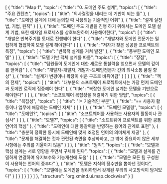 [
  {
    "title": "Map 1",
    "topic": {
      "title": "0. 도메인 주도 설계",
      "topics": [
        {
          "title": "주요 컨텐츠",
          "topics": [
            {
              "title": "의사결정을 내리는 데 기반이 되는 틀"
            },
            {
              "title": "도메인 설계에 대해 논의할 때 사용되는 기술적인 어휘"
            },
            {
              "title": "설계 실천법, 기법, 원칙"
            }
          ]
        },
        {
          "title": "도메인 주도 개발을 진행 하기 위해서는 도메인 모델 설계 기법, 또한 애자일 프로세스를 상호보완하여 사용해야한다",
          "topics": [
            {
              "title": "개발은 반복주기를 토대로 진행돼야 한다"
            },
            {
              "title": "개발자와 도메인 전문가는 밀접하게 협업하여 모델 설계 해야한다"
            }
          ]
        },
        {
          "title": "저자가 찾은 성공한 프로젝트의 특징",
          "topics": [
            {
              "title": "반복적 설계를  거쳐 발전"
            },
            {
              "title": "풍부한 도메인 모델"
            }
          ]
        },
        {
          "title": "모델 기반 객체 설계를 따름",
          "topics": [
            {
              "title": "장점",
              "topics": [
                {
                  "title": "팀원들이 도메인에 대한 새로운 통찰력을 얻으면서 모델의 깊이를 얻어감"
                },
                {
                  "title": "개발자-개발자, 개발자-도메인전문가 간의 의사소통 품질 향상"
                },
                {
                  "title": "설계가 변경이나 확장이 쉬운 구조로 바뀌어감"
                }
              ]
            }
          ]
        },
        {
          "title": "책의 전제",
          "topics": [
            {
              "title": "대부분의 소프트웨어 프로젝트에서는 가장 먼저 도메인과 도메인 로직에 집중해야 한다"
            },
            {
              "title": "복잡한 도메인 설계는 모델을 기반으로 해야한다"
            }
          ]
        },
        {
          "title": "소프트웨어 복잡성을 해결하기 위한 방법",
          "topics": [
            {
              "title": "복잡성",
              "topics": [
                {
                  "title": "!= 기술적인 부분"
                },
                {
                  "title": "== 사용자 활동이나 업무에 해당하는 도메인 자체"
                }
              ]
            }
          ]
        },
        {
          "title": "도메인 모델링",
          "topics": [
            {
              "title": "도메인?",
              "topics": [
                {
                  "title": "소프트웨어를 사용하는 사용자의 활동이나 관심사"
                }
              ]
            },
            {
              "title": "모델?",
              "topics": [
                {
                  "title": "소프트웨어 프로젝트를 위한 공통 언어의 핵심"
                },
                {
                  "title": "도메인에 대한 통찰력을 반영하는 용어와 관계로 표현"
                },
                {
                  "title": "충분히 정확한 동시에 도메인에 맞게 조정된 언어의 의미체계 제공"
                },
                {
                  "title": "문제를 해결하는 것과 관련된 측면을 추상화하고, 그 밖에 중요하지 않은 세부사항에는 주의를 기울이지 않음"
                }
              ]
            },
            {
              "title": "원칙",
              "topics": [
                {
                  "title": "모델과 핵심 설계는 서로 영향을 주면서 구체화 된다",
                  "topics": [
                    {
                      "title": "모델과 설계를 긴밀하게 연결하여 유지보수와 기능개선에 도움"
                    }
                  ]
                },
                {
                  "title": "모델은 모든 팀 구성원이 사용하는 언어의 중추다"
                },
                {
                  "title": "모델은 지식의 정수만을 뽑아낸 것이다",
                  "topics": [
                    {
                      "title": "모델에는 도메인을 정리하면서 갖게된 우리의 사고방식이 담겨있다"
                    }
                  ]
                }
              ]
            }
          ]
        }
      ]
    },
    "structure": "org.xmind.ui.map.clockwise"
  }
]